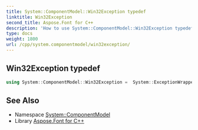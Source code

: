 ```yaml
---
title: System::ComponentModel::Win32Exception typedef
linktitle: Win32Exception
second_title: Aspose.Font for C++
description: 'How to use System::ComponentModel::Win32Exception typedef in C++.'
type: docs
weight: 1800
url: /cpp/system.componentmodel/win32exception/
---
```

## Win32Exception typedef




```cpp
using System::ComponentModel::Win32Exception =  System::ExceptionWrapper<Details_Win32Exception>
```

## See Also

* Namespace [System::ComponentModel](../)
* Library [Aspose.Font for C++](../../)
